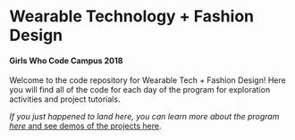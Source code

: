 <h1>Wearable Technology + Fashion Design</h1>
<h4>Girls Who Code Campus 2018</h4>

Welcome to the code repository for Wearable Tech + Fashion Design! Here you will find all of the code for each day of the program for exploration activities and project tutorials.

<i>If you just happened to land here, you can learn more about the program <a href="https://girlswhocode.com/campus-wearables/">here</i> and see demos of the projects <a href="https://www.youtube.com/playlist?list=PLiS4j_8zd2yHxQkBG1Z3lCMy4OUmdmSGH">here</a>.
